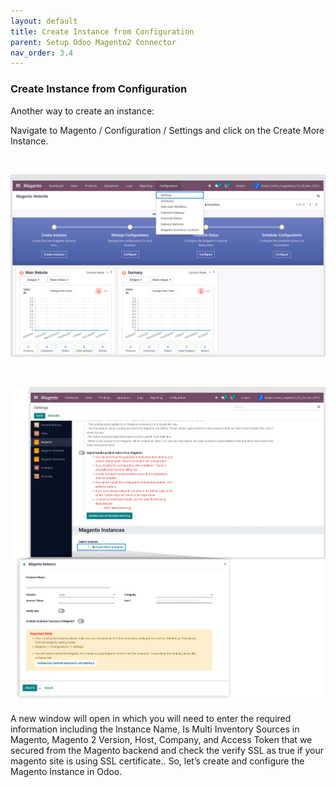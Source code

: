 ```yaml
---
layout: default
title: Create Instance from Configuration
parent: Setup Odoo Magento2 Connector
nav_order: 3.4
---
```


### Create Instance from Configuration



Another way to create an instance:


Navigate to Magento / Configuration / Settings and click on the Create More Instance.


 


![](./images/3-4-1.png)


 


![](./images/3-4-2.png)


A new window will open in which you will need to enter the required information including the Instance Name, Is Multi Inventory Sources in Magento, Magento 2 Version, Host, Company, and Access Token that we secured from the Magento backend and check the verify SSL as true if your magento site is using SSL certificate.. So, let’s create and configure the Magento Instance in Odoo.



